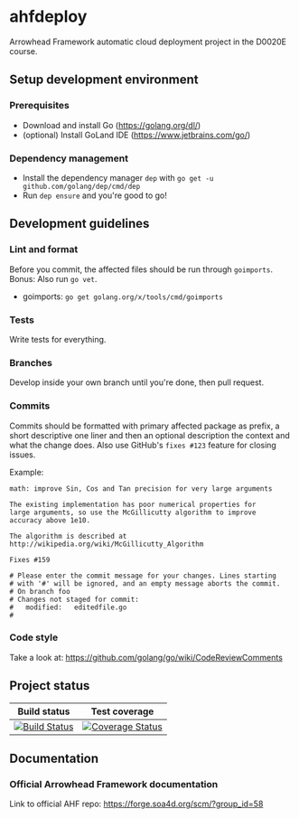 ahfdeploy
=========
Arrowhead Framework automatic cloud deployment project in the D0020E course.

## Setup development environment
### Prerequisites
 * Download and install Go (https://golang.org/dl/)
 * (optional) Install GoLand IDE (https://www.jetbrains.com/go/)

### Dependency management
 * Install the dependency manager `dep` with `go get -u github.com/golang/dep/cmd/dep`
 * Run `dep ensure` and you're good to go!

## Development guidelines
### Lint and format
Before you commit, the affected files should be run through `goimports`. Bonus: Also run `go vet`.

 * goimports: `go get golang.org/x/tools/cmd/goimports`

### Tests
Write tests for everything.

### Branches
Develop inside your own branch until you're done, then pull request.

### Commits
Commits should be formatted with primary affected package as prefix, a short descriptive one liner and then an optional description the context and what the change does. Also use GitHub's `fixes #123` feature for closing issues.

Example:
```
math: improve Sin, Cos and Tan precision for very large arguments

The existing implementation has poor numerical properties for
large arguments, so use the McGillicutty algorithm to improve
accuracy above 1e10.

The algorithm is described at http://wikipedia.org/wiki/McGillicutty_Algorithm

Fixes #159

# Please enter the commit message for your changes. Lines starting
# with '#' will be ignored, and an empty message aborts the commit.
# On branch foo
# Changes not staged for commit:
#	modified:   editedfile.go
#
```

### Code style
Take a look at: https://github.com/golang/go/wiki/CodeReviewComments

## Project status
| Build status | Test coverage |
|:------------:|:-------------:|
| [![Build Status](https://travis-ci.org/willeponken/d0020e-arrowhead.svg?branch=master)](https://travis-ci.org/willeponken/d0020e-arrowhead) | [![Coverage Status](https://coveralls.io/repos/github/willeponken/d0020e-arrowhead/badge.svg?branch=master)](https://coveralls.io/github/willeponken/d0020e-arrowhead?branch=master) |

## Documentation
### Official Arrowhead Framework documentation
Link to official AHF repo: https://forge.soa4d.org/scm/?group_id=58
